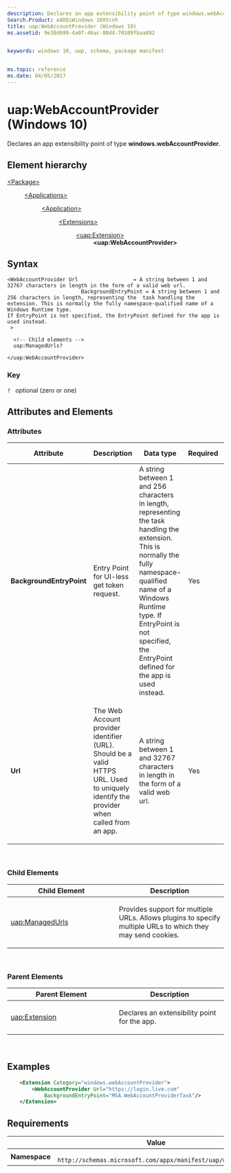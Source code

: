 ```yaml
---
description: Declares an app extensibility point of type windows.webAccountProvider.
Search.Product: eADQiWindows 10XVcnh
title: uap:WebAccountProvider (Windows 10)
ms.assetid: 9e38d699-4a07-46ac-88d4-70109fbaa892


keywords: windows 10, uwp, schema, package manifest


ms.topic: reference
ms.date: 04/05/2017
---
```


# uap:WebAccountProvider (Windows 10)


Declares an app extensibility point of type **windows.webAccountProvider**.

## Element hierarchy

<dl>
<dt><a href="element-package.md">&lt;Package&gt;</a></dt>
<dd>
<dl>
<dt><a href="element-applications.md">&lt;Applications&gt;</a></dt>
<dd>
<dl>
<dt><a href="element-application.md">&lt;Application&gt;</a></dt>
<dd>
<dl>
<dt><a href="element-1-extensions.md">&lt;Extensions&gt;</a></dt>
<dd>
<dl>
<dt><a href="element-uap-extension.md">&lt;uap:Extension&gt;</a></dt>
<dd><b>&lt;uap:WebAccountProvider&gt;</b></dd>
</dl>
</dd>
</dl>
</dd>
</dl>
</dd>
</dl>
</dd>
</dl>

## Syntax

``` syntax
<WebAccountProvider Url                  = A string between 1 and 32767 characters in length in the form of a valid web url.
                        BackgroundEntryPoint = A string between 1 and 256 characters in length, representing the  task handling the extension. This is normally the fully namespace-qualified name of a Windows Runtime type.
If EntryPoint is not specified, the EntryPoint defined for the app is used instead.
 >

  <!-- Child elements -->
  uap:ManagedUrls?

</uap:WebAccountProvider>
```

### Key

`?`   optional (zero or one)

## Attributes and Elements


### Attributes

<table>
<colgroup>
<col width="20%" />
<col width="20%" />
<col width="20%" />
<col width="20%" />
<col width="20%" />
</colgroup>
<thead>
<tr class="header">
<th>Attribute</th>
<th>Description</th>
<th>Data type</th>
<th>Required</th>
<th>Default value</th>
</tr>
</thead>
<tbody>
<tr class="odd">
<td><strong>BackgroundEntryPoint</strong></td>
<td><p>Entry Point for UI-less get token request.</p></td>
<td>A string between 1 and 256 characters in length, representing the task handling the extension. This is normally the fully namespace-qualified name of a Windows Runtime type. If EntryPoint is not specified, the EntryPoint defined for the app is used instead.</td>
<td>Yes</td>
<td></td>
</tr>
<tr class="even">
<td><strong>Url</strong></td>
<td><p>The Web Account provider identifier (URL). Should be a valid HTTPS URL. Used to uniquely identify the provider when called from an app.</p></td>
<td>A string between 1 and 32767 characters in length in the form of a valid web url.</td>
<td>Yes</td>
<td></td>
</tr>
</tbody>
</table>

 

### Child Elements

<table>
<colgroup>
<col width="50%" />
<col width="50%" />
</colgroup>
<thead>
<tr class="header">
<th>Child Element</th>
<th>Description</th>
</tr>
</thead>
<tbody>
<tr class="odd">
<td><a href="element-uap-managedurls.md">uap:ManagedUrls</a> </td>
<td><p>Provides support for multiple URLs. Allows plugins to specify multiple URLs to which they may send cookies.</p></td>
</tr>
</tbody>
</table>

 

### Parent Elements

<table>
<colgroup>
<col width="50%" />
<col width="50%" />
</colgroup>
<thead>
<tr class="header">
<th>Parent Element</th>
<th>Description</th>
</tr>
</thead>
<tbody>
<tr class="odd">
<td><a href="element-uap-extension.md">uap:Extension</a> </td>
<td><p>Declares an extensibility point for the app.</p></td>
</tr>
</tbody>
</table>

 

## Examples

```XML
    <Extension Category="windows.webAccountProvider">
        <WebAccountProvider Url="https://login.live.com"
            BackgroundEntryPoint="MSA.WebAccountProviderTask"/>
    </Extension>
```

## Requirements

|   | Value |
|--|--|
| **Namespace** | `	http://schemas.microsoft.com/appx/manifest/uap/windows10` |


 

 



